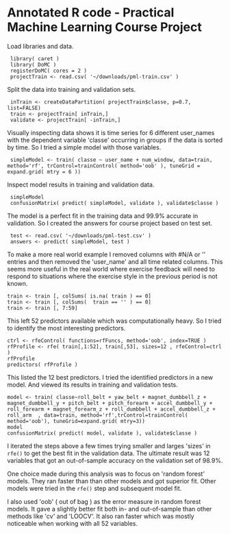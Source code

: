 Annotated R code - Practical Machine Learning Course Project
============
Load libraries and data.

     library( caret )
     library( DoMC )
     registerDoMC( cores = 2 )
     projectTrain <- read.csv( '~/downloads/pml-train.csv' )

Split the data into training and validation sets.

     inTrain <- createDataPartition( projectTrain$classe, p=0.7, list=FALSE)
     train <- projectTrain[ inTrain,]
     validate <- projectTrain[ -inTrain,]

Visually inspecting data shows it is time series for 6 different user_names with the dependent variable 'classe' occurring in groups if the data is sorted by time.  So I tried a simple model with those variables.

     simpleModel <- train( classe ~ user_name + num_window, data=train, method='rf', trControl=trainControl( method='oob' ), tuneGrid = expand.grid( mtry = 6 ))

Inspect model results in training and validation data.

     simpleModel
     confusionMatrix( predict( simpleModel, validate ), validate$classe )

The model is a perfect fit in the training data and 99.9% accurate in validation.  So I created the answers for course project based on test set.

     test <- read.csv( '~/downloads/pml-test.csv' )
     answers <- predict( simpleModel, test )

To make a more real world example I removed columns with #N/A or '' entries and then removed the 'user_name' and all time related columns.  This seems more useful in the real world where exercise feedback will need to respond to situations where the exercise style in the previous period is not known.

    train <- train [, colSums( is.na( train ) == 0]
    train <- train [, colSums(  train == '' ) == 0]
    train <- train [, 7:59]

This left 52 predictors available which was computationally heavy.  So I tried to identify the most interesting predictors.

    ctrl <- rfeControl( functions=rfFuncs, method='oob', index=TRUE )
    rfProfile <- rfe( train[,1:52], train[,53], sizes=12 , rfeControl=ctrl )
    rfProfile
    predictors( rfProfile )

This listed the 12 best predictors.  I tried the identified predictors in a new model.  And viewed its results in training and validation tests.

    model <- train( classe~roll_belt + yaw_belt + magnet_dumbbell_z + magnet_dumbbell_y + pitch_belt + pitch_forearm + accel_dumbbell_y + roll_forearm + magnet_forearm_z + roll_dumbbell + accel_dumbbell_z + roll_arm  , data=train, method='rf',trControl=trainControl( method='oob'), tuneGrid=expand.grid( mtry=3))
    model
    confusionMatrix( predict( model, validate ), validate$classe )

I iterated the steps above a few times trying smaller and larges 'sizes' in `rfe()` to get the best fit in the validation data.  The ultimate result was 12 variables that got an out-of-sample accuracy on the validation set of 98.9%.

One choice made during this analysis was to focus on 'random forest' models.  They ran faster than than other models and got superior fit.  Other models were tried in the `rfe()` step and subsequent model fit.

I also used 'oob' ( out of bag ) as the error measure in random forest models.  It gave a slightly better fit both in- and out-of-sample than other methods like 'cv' and 'LOOCV'.  It also ran faster which was mostly noticeable when working with all 52 variables.

